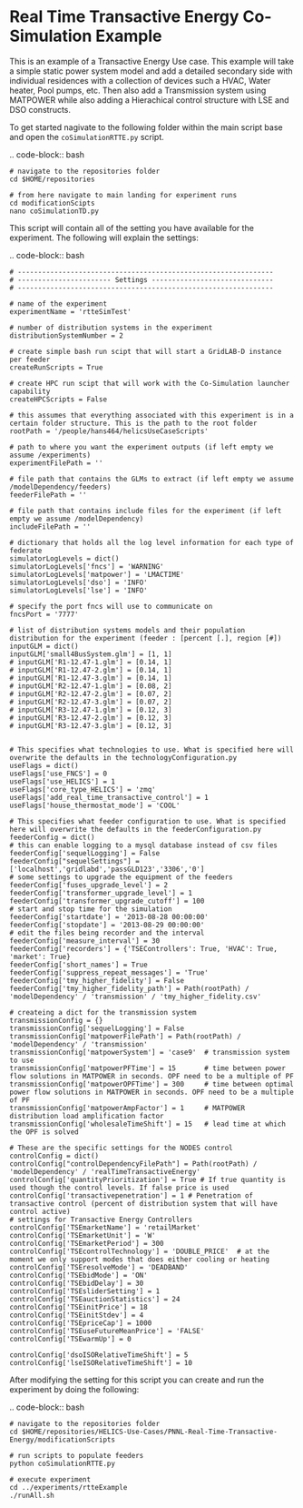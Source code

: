Real Time Transactive Energy Co-Simulation Example
==================================================

This is an example of a Transactive Energy Use case. This example will take a simple static power system model and add a detailed secondary side with individual residences with a collection of devices such a HVAC, Water heater, Pool pumps, etc. Then also add a Transmission system using MATPOWER while also adding a Hierachical control structure with LSE and DSO constructs.

To get started nagivate to the following folder within the main script base and open the `coSimulationRTTE.py` script.

.. code-block:: bash
	
	# navigate to the repositories folder
	cd $HOME/repositories

	# from here navigate to main landing for experiment runs
	cd modificationScipts
	nano coSimulationTD.py


This script will contain all of the setting you have available for the experiment. The following will explain the settings:

.. code-block:: bash

	# ---------------------------------------------------------------
	# ----------------------- Settings ------------------------------
	# ---------------------------------------------------------------
	
	# name of the experiment
	experimentName = 'rtteSimTest'
	
	# number of distribution systems in the experiment
	distributionSystemNumber = 2
	
	# create simple bash run scipt that will start a GridLAB-D instance per feeder
	createRunScripts = True
	
	# create HPC run scipt that will work with the Co-Simulation launcher capability
	createHPCScripts = False
	
	# this assumes that everything associated with this experiment is in a certain folder structure. This is the path to the root folder
	rootPath = '/people/hans464/helicsUseCaseScripts'
	
	# path to where you want the experiment outputs (if left empty we assume /experiments)
	experimentFilePath = ''
	
	# file path that contains the GLMs to extract (if left empty we assume /modelDependency/feeders)
	feederFilePath = ''
	
	# file path that contains include files for the experiment (if left empty we assume /modelDependency)
	includeFilePath = ''
	
	# dictionary that holds all the log level information for each type of federate
	simulatorLogLevels = dict()
	simulatorLogLevels['fncs'] = 'WARNING'
	simulatorLogLevels['matpower'] = 'LMACTIME'
	simulatorLogLevels['dso'] = 'INFO'
	simulatorLogLevels['lse'] = 'INFO'
	
	# specify the port fncs will use to communicate on
	fncsPort = '7777'
	
	# list of distribution systems models and their population distribution for the experiment (feeder : [percent [.], region [#])
	inputGLM = dict()
	inputGLM['small4BusSystem.glm'] = [1, 1]
	# inputGLM['R1-12.47-1.glm'] = [0.14, 1]
	# inputGLM['R1-12.47-2.glm'] = [0.14, 1]
	# inputGLM['R1-12.47-3.glm'] = [0.14, 1]
	# inputGLM['R2-12.47-1.glm'] = [0.08, 2]
	# inputGLM['R2-12.47-2.glm'] = [0.07, 2]
	# inputGLM['R2-12.47-3.glm'] = [0.07, 2]
	# inputGLM['R3-12.47-1.glm'] = [0.12, 3]
	# inputGLM['R3-12.47-2.glm'] = [0.12, 3]
	# inputGLM['R3-12.47-3.glm'] = [0.12, 3]
	
	
	# This specifies what technologies to use. What is specified here will overwrite the defaults in the technologyConfiguration.py
	useFlags = dict()
	useFlags['use_FNCS'] = 0
	useFlags['use_HELICS'] = 1
	useFlags['core_type_HELICS'] = 'zmq'
	useFlags['add_real_time_transactive_control'] = 1
	useFlags['house_thermostat_mode'] = 'COOL'
	
	# This specifies what feeder configuration to use. What is specified here will overwrite the defaults in the feederConfiguration.py	
	feederConfig = dict()
	# this can enable logging to a mysql database instead of csv files
	feederConfig['sequelLogging'] = False
	feederConfig["sequelSettings"] = ['localhost','gridlabd','passGLD123','3306','0']
	# some settings to upgrade the equipment of the feeders
	feederConfig['fuses_upgrade_level'] = 2
	feederConfig['transformer_upgrade_level'] = 1
	feederConfig['transformer_upgrade_cutoff'] = 100
	# start and stop time for the simulation
	feederConfig['startdate'] = '2013-08-28 00:00:00'
	feederConfig['stopdate'] = '2013-08-29 00:00:00'
	# edit the files being recorder and the interval
	feederConfig['measure_interval'] = 30
	feederConfig['recorders'] = {'TSEControllers': True, 'HVAC': True, 'market': True}
	feederConfig['short_names'] = True
	feederConfig['suppress_repeat_messages'] = 'True'
	feederConfig['tmy_higher_fidelity'] = False
	feederConfig['tmy_higher_fidelity_path'] = Path(rootPath) / 'modelDependency' / 'transmission' / 'tmy_higher_fidelity.csv'
	
	# createing a dict for the transmission system
	transmissionConfig = {}
	transmissionConfig['sequelLogging'] = False
	transmissionConfig['matpowerFilePath'] = Path(rootPath) / 'modelDependency' / 'transmission'
	transmissionConfig['matpowerSystem'] = 'case9'	# transmission system to use
	transmissionConfig['matpowerPFTime'] = 15 		# time between power flow solutions in MATPOWER in seconds. OPF need to be a multiple of PF
	transmissionConfig['matpowerOPFTime'] = 300		# time between optimal power flow solutions in MATPOWER in seconds. OPF need to be a multiple of PF
	transmissionConfig['matpowerAmpFactor'] = 1		# MATPOWER distribution load amplification factor
	transmissionConfig['wholesaleTimeShift'] = 15 	# lead time at which the OPF is solved
	
	# These are the specific settings for the NODES control
	controlConfig = dict()
	controlConfig["controlDependencyFilePath"] = Path(rootPath) / 'modelDependency' / 'realTimeTransactiveEnergy'
	controlConfig['quantityPrioritization'] = True # If true quantity is used though the control levels. If false price is used
	controlConfig['transactivepenetration'] = 1 # Penetration of transactive control (percent of distribution system that will have control active)
	# settings for Transactive Energy Controllers
	controlConfig['TSEmarketName'] = 'retailMarket'
	controlConfig['TSEmarketUnit'] = 'W'
	controlConfig['TSEmarketPeriod'] = 300
	controlConfig['TSEcontrolTechnology'] = 'DOUBLE_PRICE'  # at the moment we only support modes that does either cooling or heating
	controlConfig['TSEresolveMode'] = 'DEADBAND'
	controlConfig['TSEbidMode'] = 'ON'
	controlConfig['TSEbidDelay'] = 30
	controlConfig['TSEsliderSetting'] = 1
	controlConfig['TSEauctionStatistics'] = 24
	controlConfig['TSEinitPrice'] = 18
	controlConfig['TSEinitStdev'] = 4
	controlConfig['TSEpriceCap'] = 1000
	controlConfig['TSEuseFutureMeanPrice'] = 'FALSE'
	controlConfig['TSEwarmUp'] = 0
	
	controlConfig['dsoISORelativeTimeShift'] = 5
	controlConfig['lseISORelativeTimeShift'] = 10


After modifying the setting for this script you can create and run the experiment by doing the following:
 
.. code-block:: bash 

	# navigate to the repositories folder
	cd $HOME/repositories/HELICS-Use-Cases/PNNL-Real-Time-Transactive-Energy/modificationScripts
	
	# run scripts to populate feeders
	python coSimulationRTTE.py
	
	# execute experiment
	cd ../experiments/rtteExample
	./runAll.sh